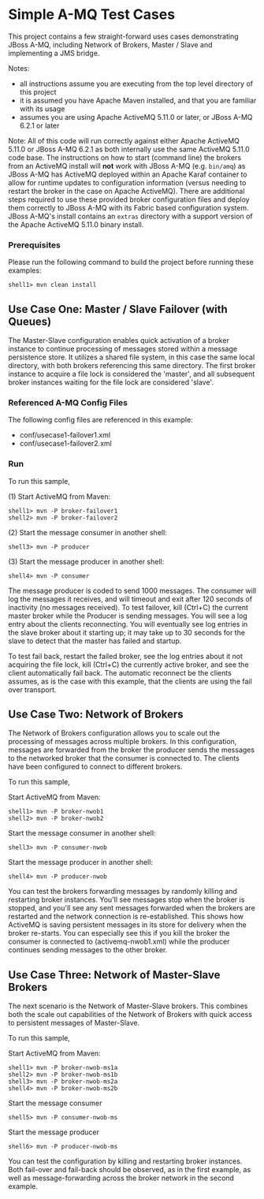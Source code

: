 Simple A-MQ Test Cases
=============================

This project contains a few straight-forward uses cases demonstrating JBoss A-MQ, including Network of Brokers, Master / Slave and implementing a JMS bridge.

Notes:

* all instructions assume you are executing from the top level directory of this project
* it is assumed you have Apache Maven installed, and that you are familiar with its usage
* assumes you are using Apache ActiveMQ 5.11.0 or later, or JBoss A-MQ 6.2.1 or later

Note: All of this code will run correctly against either Apache ActiveMQ 5.11.0 or JBoss A-MQ 6.2.1 as both
internally use the same ActiveMQ 5.11.0 code base. The instructions on how to start (command line) the brokers from an
ActiveMQ install will **not** work with JBoss A-MQ (e.g. `bin/amq`) as JBoss A-MQ has ActiveMQ
deployed within an Apache Karaf container to allow for runtime updates to configuration information (versus needing to
restart the broker in the case on Apache ActiveMQ). There are additional steps required to use these provided broker
configuration files and deploy them correctly to JBoss A-MQ with its Fabric based configuration system.
JBoss A-MQ's install contains an `extras` directory with a support version of the Apache ActiveMQ 5.11.0 binary
install.

### Prerequisites ###

Please run the following command  to build the project before running these examples:

    shell1> mvn clean install

Use Case One: Master / Slave Failover (with Queues)
------------------------------------------------------

The Master-Slave configuration enables quick activation of a broker instance to continue processing of messages stored
within a message persistence store. It utilizes a shared file system, in this case the same local directory, with both
brokers referencing this same directory. The first broker instance to acquire a file lock is considered the 'master',
and all subsequent broker instances waiting for the file lock are considered 'slave'.

### Referenced A-MQ Config Files ###

The following config files are referenced in this example:

- conf/usecase1-failover1.xml
- conf/usecase1-failover2.xml

### Run ###

To run this sample,

(1) Start ActiveMQ from Maven:

    shell1> mvn -P broker-failover1
    shell2> mvn -P broker-failover2

(2) Start the message consumer in another shell:

    shell3> mvn -P producer

(3) Start the message producer in another shell:

    shell4> mvn -P consumer

The message producer is coded to send 1000 messages. The consumer will log the messages it receives, and will timeout
and exit after 120 seconds of inactivity (no messages received). To test failover, kill (Ctrl+C) the current master
broker while the Producer is sending messages. You will see a log entry about the clients reconnecting. You will
eventually see log entries in the slave broker about it starting up; it may take up to 30 seconds for the slave to
detect that the master has failed and startup.

To test fail back, restart the failed broker, see the log entries about it not acquiring the file lock, kill (Ctrl+C)
the currently active broker, and see the client automatically fail back. The automatic reconnect be the clients assumes,
as is the case with this example, that the clients are using the fail over transport.


Use Case Two: Network of Brokers
---------------------------------------------------------------------

The Network of Brokers configuration allows you to scale out the processing of messages across multiple brokers. In
this configuration, messages are forwarded from the broker the producer sends the messages to the networked broker that
the consumer is connected to. The clients have been configured to connect to different brokers.

To run this sample,

Start ActiveMQ from Maven:

    shell1> mvn -P broker-nwob1
    shell2> mvn -P broker-nwob2

Start the message consumer in another shell:

    shell3> mvn -P consumer-nwob

Start the message producer in another shell:

    shell4> mvn -P producer-nwob

You can test the brokers forwarding messages by randomly killing and restarting broker instances. You'll see messages
stop when the broker is stopped, and you'll see any sent messages forwarded when the brokers are restarted and the
network connection is re-established. This shows how ActiveMQ is saving persistent messages in its store for delivery
when the broker re-starts. You can especially see this if you kill the broker the consumer is connected to
(activemq-nwob1.xml) while the producer continues sending messages to the other broker.

Use Case Three: Network of Master-Slave Brokers
---------------------------------------------------------------------

The next scenario is the Network of Master-Slave brokers. This combines both the scale out capabilities of the Network
of Brokers with quick access to persistent messages of Master-Slave.

To run this sample,

Start ActiveMQ from Maven:

    shell1> mvn -P broker-nwob-ms1a
    shell2> mvn -P broker-nwob-ms1b
    shell3> mvn -P broker-nwob-ms2a
    shell4> mvn -P broker-nwob-ms2b

Start the message consumer

    shell5> mvn -P consumer-nwob-ms

Start the message producer

    shell6> mvn -P producer-nwob-ms

You can test the configuration by killing and restarting broker instances.  Both fail-over and fail-back should be
observed, as in the first example, as well as message-forwarding across the broker network in the second example.


